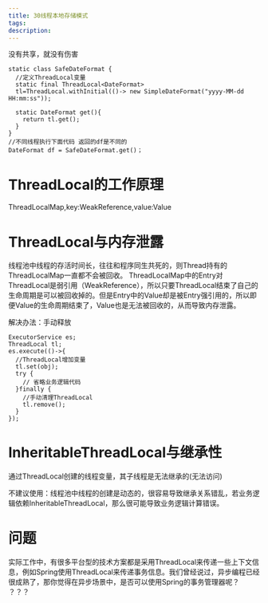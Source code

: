 ```yaml
---
title: 30线程本地存储模式
tags:
description:
---
```

没有共享，就没有伤害

```
static class SafeDateFormat {
  //定义ThreadLocal变量
  static final ThreadLocal<DateFormat>
  tl=ThreadLocal.withInitial(()-> new SimpleDateFormat("yyyy-MM-dd HH:mm:ss"));
      
  static DateFormat get(){
    return tl.get();
  }
}
//不同线程执行下面代码 返回的df是不同的
DateFormat df = SafeDateFormat.get()；
```

# ThreadLocal的工作原理
ThreadLocalMap,key:WeakReference<ThreadLocal>,value:Value

# ThreadLocal与内存泄露
线程池中线程的存活时间长，往往和程序同生共死的，则Thread持有的ThreadLocalMap一直都不会被回收。
ThreadLocalMap中的Entry对ThreadLocal是弱引用（WeakReference），所以只要ThreadLocal结束了自己的生命周期是可以被回收掉的。但是Entry中的Value却是被Entry强引用的，所以即便Value的生命周期结束了，Value也是无法被回收的，从而导致内存泄露。

解决办法：手动释放
```
ExecutorService es;
ThreadLocal tl;
es.execute(()->{
  //ThreadLocal增加变量
  tl.set(obj);
  try {
    // 省略业务逻辑代码
  }finally {
    //手动清理ThreadLocal 
    tl.remove();
  }
});
```

# InheritableThreadLocal与继承性
通过ThreadLocal创建的线程变量，其子线程是无法继承的(无法访问)

不建议使用：线程池中线程的创建是动态的，很容易导致继承关系错乱，若业务逻辑依赖InheritableThreadLocal，那么很可能导致业务逻辑计算错误。

# 问题
实际工作中，有很多平台型的技术方案都是采用ThreadLocal来传递一些上下文信息，例如Spring使用ThreadLocal来传递事务信息。我们曾经说过，异步编程已经很成熟了，那你觉得在异步场景中，是否可以使用Spring的事务管理器呢？
？？？










